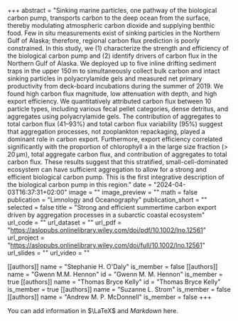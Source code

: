 +++
abstract = "Sinking marine particles, one pathway of the biological carbon pump, transports carbon to the deep ocean from the surface, thereby modulating atmospheric carbon dioxide and supplying benthic food. Few in situ measurements exist of sinking particles in the Northern Gulf of Alaska; therefore, regional carbon flux prediction is poorly constrained. In this study, we (1) characterize the strength and efficiency of the biological carbon pump and (2) identify drivers of carbon flux in the Northern Gulf of Alaska. We deployed up to five inline drifting sediment traps in the upper 150 m to simultaneously collect bulk carbon and intact sinking particles in polyacrylamide gels and measured net primary productivity from deck-board incubations during the summer of 2019. We found high carbon flux magnitude, low attenuation with depth, and high export efficiency. We quantitatively attributed carbon flux between 10 particle types, including various fecal pellet categories, dense detritus, and aggregates using polyacrylamide gels. The contribution of aggregates to total carbon flux (41–93%) and total carbon flux variability (95%) suggest that aggregation processes, not zooplankton repackaging, played a dominant role in carbon export. Furthermore, export efficiency correlated significantly with the proportion of chlorophyll a in the large size fraction (> 20 μm), total aggregate carbon flux, and contribution of aggregates to total carbon flux. These results suggest that this stratified, small-cell-dominated ecosystem can have sufficient aggregation to allow for a strong and efficient biological carbon pump. This is the first integrative description of the biological carbon pump in this region."
date = "2024-04-03T16:37:31+02:00"
image = ""
image_preview = ""
math = false
publication = "Limnology and Oceanography"
publication_short = ""
selected = false
title = "Strong and efficient summertime carbon export driven by aggregation processes in a subarctic coastal ecosystem"
url_code = ""
url_dataset = ""
url_pdf = "https://aslopubs.onlinelibrary.wiley.com/doi/pdf/10.1002/lno.12561"
url_project = "https://aslopubs.onlinelibrary.wiley.com/doi/full/10.1002/lno.12561"
url_slides = ""
url_video = ""

[[authors]]
    name = "Stephanie H. O'Daly"
    is_member = false
[[authors]]
    name = "Gwenn M.M. Hennon"
    id = "Gwenn M. M. Hennon"
    is_member = true
[[authors]]
    name = "Thomas Bryce Kelly"
    id = "Thomas Bryce Kelly"
    is_member = true
[[authors]]
    name = "Suzanne L. Strom"
    is_member = false
[[authors]]
    name = "Andrew M. P. McDonnell"
    is_member = false
+++


You can add information in $\LaTeX$ and *Markdown* here.
